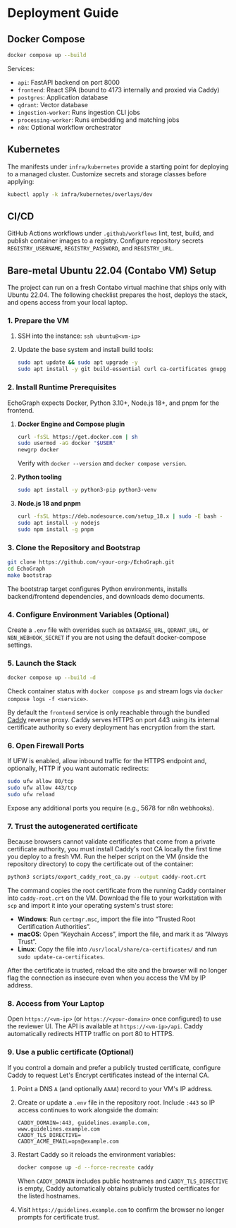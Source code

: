 # Deployment Guide

## Docker Compose

```bash
docker compose up --build
```

Services:

* `api`: FastAPI backend on port 8000
* `frontend`: React SPA (bound to 4173 internally and proxied via Caddy)
* `postgres`: Application database
* `qdrant`: Vector database
* `ingestion-worker`: Runs ingestion CLI jobs
* `processing-worker`: Runs embedding and matching jobs
* `n8n`: Optional workflow orchestrator

## Kubernetes

The manifests under `infra/kubernetes` provide a starting point for deploying to a managed
cluster. Customize secrets and storage classes before applying:

```bash
kubectl apply -k infra/kubernetes/overlays/dev
```

## CI/CD

GitHub Actions workflows under `.github/workflows` lint, test, build, and publish container
images to a registry. Configure repository secrets `REGISTRY_USERNAME`, `REGISTRY_PASSWORD`, and
`REGISTRY_URL`.

## Bare-metal Ubuntu 22.04 (Contabo VM) Setup

The project can run on a fresh Contabo virtual machine that ships only with
Ubuntu 22.04. The following checklist prepares the host, deploys the stack, and
opens access from your local laptop.

### 1. Prepare the VM

1. SSH into the instance: `ssh ubuntu@<vm-ip>`
2. Update the base system and install build tools:

   ```bash
   sudo apt update && sudo apt upgrade -y
   sudo apt install -y git build-essential curl ca-certificates gnupg lsb-release
   ```

### 2. Install Runtime Prerequisites

EchoGraph expects Docker, Python 3.10+, Node.js 18+, and pnpm for the frontend.

1. **Docker Engine and Compose plugin**

   ```bash
   curl -fsSL https://get.docker.com | sh
   sudo usermod -aG docker "$USER"
   newgrp docker
   ```

   Verify with `docker --version` and `docker compose version`.

2. **Python tooling**

   ```bash
   sudo apt install -y python3-pip python3-venv
   ```

3. **Node.js 18 and pnpm**

   ```bash
   curl -fsSL https://deb.nodesource.com/setup_18.x | sudo -E bash -
   sudo apt install -y nodejs
   sudo npm install -g pnpm
   ```

### 3. Clone the Repository and Bootstrap

```bash
git clone https://github.com/<your-org>/EchoGraph.git
cd EchoGraph
make bootstrap
```

The bootstrap target configures Python environments, installs backend/frontend
dependencies, and downloads demo documents.

### 4. Configure Environment Variables (Optional)

Create a `.env` file with overrides such as `DATABASE_URL`, `QDRANT_URL`, or
`N8N_WEBHOOK_SECRET` if you are not using the default docker-compose settings.

### 5. Launch the Stack

```bash
docker compose up --build -d
```

Check container status with `docker compose ps` and stream logs via
`docker compose logs -f <service>`.

By default the `frontend` service is only reachable through the bundled
[Caddy](https://caddyserver.com/) reverse proxy. Caddy serves HTTPS on port 443
using its internal certificate authority so every deployment has encryption
from the start.

### 6. Open Firewall Ports

If UFW is enabled, allow inbound traffic for the HTTPS endpoint and, optionally,
HTTP if you want automatic redirects:

```bash
sudo ufw allow 80/tcp
sudo ufw allow 443/tcp
sudo ufw reload
```

Expose any additional ports you require (e.g., 5678 for n8n webhooks).

### 7. Trust the autogenerated certificate

Because browsers cannot validate certificates that come from a private
certificate authority, you must install Caddy's root CA locally the first time
you deploy to a fresh VM. Run the helper script on the VM (inside the
repository directory) to copy the certificate out of the container:

```bash
python3 scripts/export_caddy_root_ca.py --output caddy-root.crt
```

The command copies the root certificate from the running Caddy container into
`caddy-root.crt` on the VM. Download the file to your workstation with `scp`
and import it into your operating system's trust store:

* **Windows**: Run `certmgr.msc`, import the file into “Trusted Root Certification
  Authorities”.
* **macOS**: Open “Keychain Access”, import the file, and mark it as “Always
  Trust”.
* **Linux**: Copy the file into `/usr/local/share/ca-certificates/` and run
  `sudo update-ca-certificates`.

After the certificate is trusted, reload the site and the browser will no longer
flag the connection as insecure even when you access the VM by IP address.

### 8. Access from Your Laptop

Open `https://<vm-ip>` (or `https://<your-domain>` once configured) to use the
reviewer UI. The API is available at `https://<vm-ip>/api`. Caddy automatically
redirects HTTP traffic on port 80 to HTTPS.

### 9. Use a public certificate (Optional)

If you control a domain and prefer a publicly trusted certificate, configure
Caddy to request Let's Encrypt certificates instead of the internal CA.

1. Point a DNS `A` (and optionally `AAAA`) record to your VM's IP address.
2. Create or update a `.env` file in the repository root. Include `:443` so IP
   access continues to work alongside the domain:

   ```env
   CADDY_DOMAIN=:443, guidelines.example.com, www.guidelines.example.com
   CADDY_TLS_DIRECTIVE=
   CADDY_ACME_EMAIL=ops@example.com
   ```

3. Restart Caddy so it reloads the environment variables:

   ```bash
   docker compose up -d --force-recreate caddy
   ```

   When `CADDY_DOMAIN` includes public hostnames and `CADDY_TLS_DIRECTIVE` is
   empty, Caddy automatically obtains publicly trusted certificates for the
   listed hostnames.

4. Visit `https://guidelines.example.com` to confirm the browser no longer
   prompts for certificate trust.
